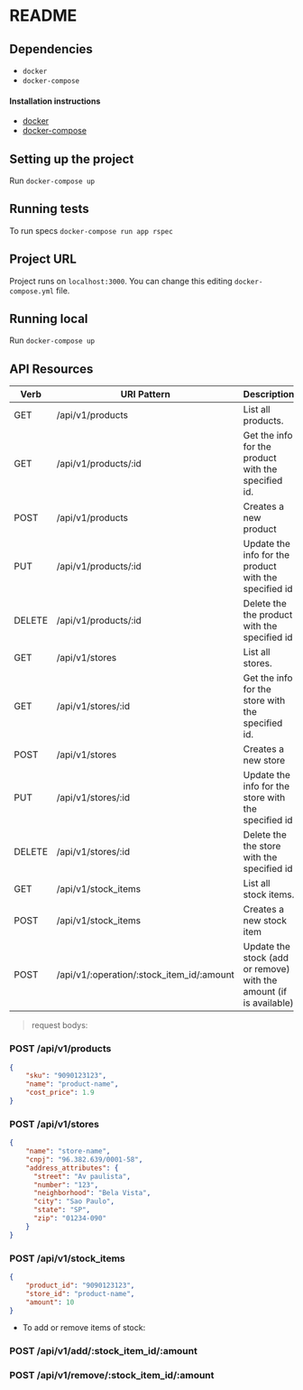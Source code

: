 # README

## Dependencies

* `docker`
* `docker-compose`

#### Installation instructions

* [docker](https://docs.docker.com/install/)
* [docker-compose](https://docs.docker.com/compose/install/)

## Setting up the project

Run `docker-compose up`

## Running tests
To run specs  `docker-compose run app rspec`

## Project URL

Project runs on `localhost:3000`. You can change this editing
`docker-compose.yml` file.

## Running local

Run `docker-compose up`


## API Resources

|Verb  | URI Pattern | Description |
|------|-------------|-------------|
|GET   | /api/v1/products   | List all products. |       
|GET   | /api/v1/products/:id | Get the info for the product with the specified id. |
|POST  | /api/v1/products   | Creates a new product |
|PUT   | /api/v1/products/:id   | Update the info for the product with the specified id |
|DELETE  | /api/v1/products/:id | Delete the the product with the specified id |
|GET   | /api/v1/stores   | List all stores. |       
|GET   | /api/v1/stores/:id | Get the info for the store with the specified id. |
|POST  | /api/v1/stores   | Creates a new store |
|PUT   | /api/v1/stores/:id   | Update the info for the store with the specified id |
|DELETE  | /api/v1/stores/:id | Delete the the store with the specified id |
|GET   | /api/v1/stock_items   | List all stock items. |       
|POST  | /api/v1/stock_items   | Creates a new stock item |
|POST  | /api/v1/:operation/:stock_item_id/:amount | Update the stock (add or remove) with the amount (if is available)|

> request bodys:

### POST /api/v1/products

```json
{
    "sku": "9090123123",
    "name": "product-name",
    "cost_price": 1.9
}
```

### POST /api/v1/stores

```json
{
    "name": "store-name",
    "cnpj": "96.382.639/0001-58",
    "address_attributes": {
      "street": "Av paulista",
      "number": "123",
      "neighborhood": "Bela Vista",
      "city": "Sao Paulo",
      "state": "SP",
      "zip": "01234-090"
    }
}
```

### POST /api/v1/stock_items

```json
{
    "product_id": "9090123123",
    "store_id": "product-name",
    "amount": 10
}
```

- To add or remove items of stock:

### POST /api/v1/add/:stock_item_id/:amount

### POST /api/v1/remove/:stock_item_id/:amount
